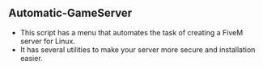 ## Automatic-GameServer
- This script has a menu that automates the task of creating a FiveM server for Linux.
- It has several utilities to make your server more secure and installation easier.
